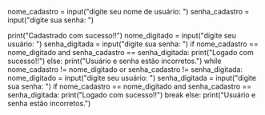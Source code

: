 nome_cadastro = input("digite seu nome de usuário: ")
senha_cadastro = input("digite sua senha: ")

print("Cadastrado com sucesso!!")
nome_digitado = input("digite seu usuário: ")
senha_digitada = input("digite sua senha: ")
if nome_cadastro == nome_digitado and senha_cadastro == senha_digitada:
    print("Logado com sucesso!!")
else:
      print("Usuário e senha estão incorretos.")
      while nome_cadastro != nome_digitado or senha_cadastro != senha_digitada:
          nome_digitado = input("digite seu usuário: ")
          senha_digitada = input("digite sua senha: ")
          if nome_cadastro == nome_digitado and senha_cadastro == senha_digitada:
              print("Logado com sucesso!!")
              break
          else:
              print("Usuário e senha estão incorretos.")
